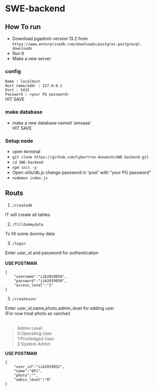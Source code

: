 # SWE-backend

## How To run
* Download pgadmin version 13.2 from `https://www.enterprisedb.com/downloads/postgres-postgresql-downloads`<br>
* Run It
* Make a new server<br>
### config
`Name : localhost`<br> 
`Host name/addr : 127.0.0.1`<br> 
`Port : 5433`<br> 
`Password : <your PG password>`<br> 
HIT SAVE

### make database

* make a new database named 'amsaaa'<br>
HIT SAVE

### Setup node

* open terminal
* `git clone https://github.com/Cybertron-Avneesh/SWE-backend.git`
* `cd SWE-backend`
* `npm init -y`
*  Open utils/db.js change password in 'pool' with "your PG password"
* `nodemon index.js`

## Routs

1. `/createdb`

IT will create all tables

2. `/filldummydata`

To fill some dummy data

3. `/login`

Enter user_id and password for authentication
<br><br>
**USE POSTMAN**<br>
```
{
    "username":"iib2019050",
    "password":"iib2019050",
    "access_level":"2"
}
```
3. `/createuser`

Enter user_id,name,photo,admin_level for adding user<br>
(For now treat photo as varchar)
<br><br>
>Admin Level<br>
>0:Operating User<br>
>1:Priviledged User<br>
>2:System Admin<br>

**USE POSTMAN**<br>
```
{
    "user_id":"iib2019052",
    "name":"OP1",
    "photo":"",
    "admin_level":"0"
}
```
